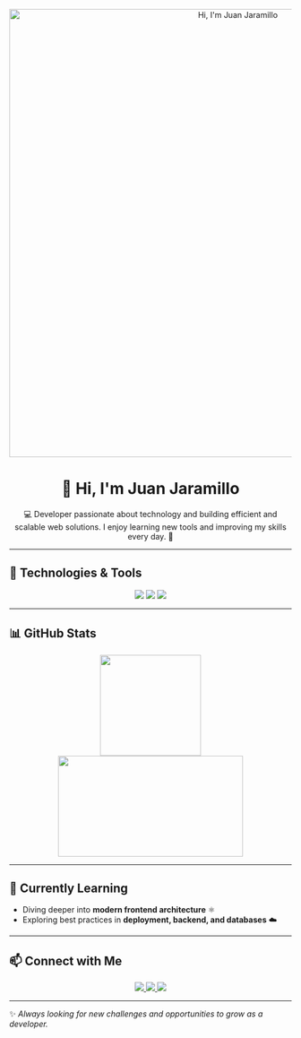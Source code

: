 <!-- Top Banner -->
<p align="center">
  <img src="https://i.imgur.com/A6bWGFl.gif" alt="Hi, I'm Juan Jaramillo" width="800"/>
</p>

<h1 align="center">👋 Hi, I'm Juan Jaramillo</h1>
<p align="center">
  💻 Developer passionate about technology and building efficient and scalable web solutions.  
  I enjoy learning new tools and improving my skills every day. 🚀
</p>

---

## 🚀 Technologies & Tools
<p align="center">
  <!-- Languages -->
  <img src="https://skillicons.dev/icons?i=ts,js,html,css" />
  <!-- Frameworks -->
  <img src="https://skillicons.dev/icons?i=react,tailwind" />
  <!-- Backend & DB -->
  <img src="https://skillicons.dev/icons?i=nodejs,mongodb,firebase" />
</p>

---

## 📊 GitHub Stats
<p align="center">
  <img src="https://github-readme-stats.vercel.app/api?username=JuanJaramillo12004&show_icons=true&theme=radical" height="180"/>
  <img src="https://github-readme-stats.vercel.app/api/top-langs/?username=JuanJaramillo12004&layout=compact&theme=radical" height="180" width="330"/>
</p>

---

## 🌱 Currently Learning
- Diving deeper into **modern frontend architecture** ⚛️  
- Exploring best practices in **deployment, backend, and databases** ☁️  

---

## 📫 Connect with Me
<p align="center">
  <a href="mailto:juan.e.jara12004@gmail.com">
    <img src="https://img.shields.io/badge/Email-D14836?style=for-the-badge&logo=gmail&logoColor=white"/>
  </a>
  <a href="https://jaramillo-portfolio.vercel.app">
    <img src="https://img.shields.io/badge/Portfolio-000000?style=for-the-badge&logo=vercel&logoColor=white"/>
  </a>
  <a href="https://www.linkedin.com/in/juan-eduardo-jaramillo-guerrero-5996b3267">
    <img src="https://img.shields.io/badge/LinkedIn-0077B5?style=for-the-badge&logo=linkedin&logoColor=white"/>
  </a>
</p>

---

✨ _Always looking for new challenges and opportunities to grow as a developer._
